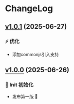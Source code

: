 # ChangeLog

## [v1.0.1](https://github.com/typeofNaN/picsum-image/compare/v1.0.0...v1.0.1) (2025-06-27)

### ⚡ 优化

* 添加commonjs引入支持

## [v1.0.0]() (2025-06-26)

### 🎉 Init 初始化

* 发布第一版 🎉
